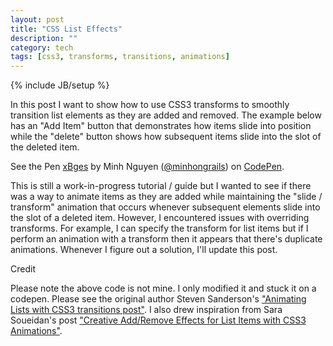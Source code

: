 ```yaml
---
layout: post
title: "CSS List Effects"
description: ""
category: tech
tags: [css3, transforms, transitions, animations]
---
```

{% include JB/setup %}

In this post I want to show how to use CSS3 transforms to smoothly transition list elements as they are added and removed.
The example below has an "Add Item" button that demonstrates how items slide into position while the "delete" button
shows how subsequent items slide into the slot of the deleted item.

<p data-height="420" data-theme-id="0" data-slug-hash="xBges" data-default-tab="result" class='codepen'>See the Pen <a href='http://codepen.io/minhongrails/pen/xBges/'>xBges</a> by Minh Nguyen (<a href='http://codepen.io/minhongrails'>@minhongrails</a>) on <a href='http://codepen.io'>CodePen</a>.</p>
<script async src="//codepen.io/assets/embed/ei.js"></script>

This is still a work-in-progress tutorial / guide but I wanted to see if there was a way to animate
items as they are added while maintaining the "slide / transform" animation that occurs whenever subsequent elements
slide into the slot of a deleted item. However, I encountered issues with overriding transforms. For example, I can
specify the transform for list items but if I perform an animation with a transform then it appears that there's
duplicate animations. Whenever I figure out a solution, I'll update this post.

<div class="mSpotlight">Credit</div>

Please note the above code is not mine. I only modified it and stuck it on a codepen. Please see the original author
Steven Sanderson's ["Animating Lists with CSS3 transitions post"](http://blog.stevensanderson.com/2013/03/15/animating-lists-with-css-3-transitions/).
 I also drew inspiration from Sara Soueidan's post ["Creative Add/Remove Effects for List Items with CSS3 Animations"](http://sarasoueidan.com/blog/creative-list-effects/).